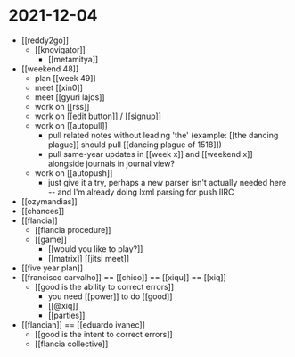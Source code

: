 # 2021-12-04

- [[reddy2go]]
  - [[knovigator]]
    - [[metamitya]]
- [[weekend 48]]
  - plan [[week 49]]
  - meet [[xin0]]
  - meet [[gyuri lajos]]
  - work on [[rss]]
  - work on [[edit button]] / [[signup]]
  - work on [[autopull]]
    - pull related notes without leading 'the' (example: [[the dancing plague]] should pull [[dancing plague of 1518]])
    - pull same-year updates in [[week x]] and [[weekend x]] alongside journals in journal view?
  - work on [[autopush]]
    - just give it a try, perhaps a new parser isn't actually needed here -- and I'm already doing lxml parsing for push IIRC
- [[ozymandias]]
- [[chances]]
- [[flancia]]
  - [[flancia procedure]]
  - [[game]]
    - [[would you like to play?]]
    - [[matrix]] [[jitsi meet]]
- [[five year plan]]
- [[francisco carvalho]] == [[chico]] == [[xiqu]] == [[xiq]]
  - [[good is the ability to correct errors]]
    - you need [[power]] to do [[good]]
    - [[@xiq]] 
    - [[parties]]
- [[flancian]] == [[eduardo ivanec]]
  - [[good is the intent to correct errors]]
  - [[flancia collective]]
